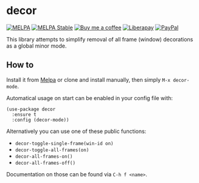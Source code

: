 # decor
[![MELPA][melpa-badge]][melpa-package]
[![MELPA Stable][melpa-stable-badge]][melpa-stable-package]
[![Buy me a coffee][bmc-badge]][bmc-link]
[![Liberapay][lp-badge]][lp-link]
[![PayPal][ppl-badge]][ppl-link]

This library attempts to simplify removal of all frame (window) decorations as
a global minor mode.

## How to

Install it from [Melpa](https://melpa.org/#/getting-started) or clone and
install manually, then simply `M-x decor-mode`.

Automatical usage on start can be enabled in your config file with:

```elisp
(use-package decor
  :ensure t
  :config (decor-mode))
```

Alternatively you can use one of these public functions:

* `decor-toggle-single-frame(win-id on)`
* `decor-toggle-all-frames(on)`
* `decor-all-frames-on()`
* `decor-all-frames-off()`

Documentation on those can be found via `C-h f <name>`.

[melpa-badge]: http://melpa.org/packages/decor-badge.svg
[melpa-package]: http://melpa.org/#/decor
[melpa-stable-badge]: http://stable.melpa.org/packages/decor-badge.svg
[melpa-stable-package]: http://stable.melpa.org/#/decor
[bmc-badge]: https://img.shields.io/badge/-buy_me_a%C2%A0coffee-gray?logo=buy-me-a-coffee
[bmc-link]: https://www.buymeacoffee.com/peterbadida
[ppl-badge]: https://img.shields.io/badge/-paypal-grey?logo=paypal
[ppl-link]: https://paypal.me/peterbadida
[lp-badge]: https://img.shields.io/badge/-liberapay-grey?logo=liberapay
[lp-link]: https://liberapay.com/keyweeusr
